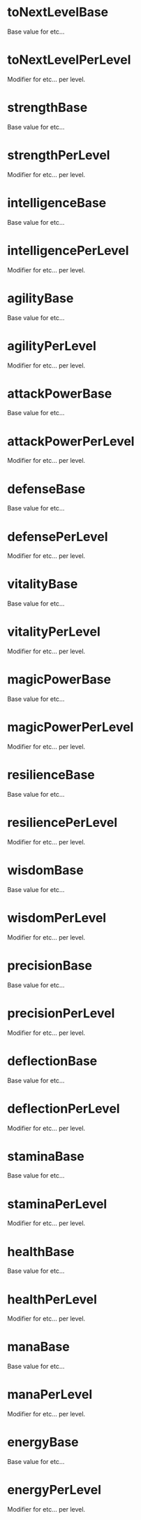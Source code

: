 # toNextLevelBase
Base value for etc...
# toNextLevelPerLevel
Modifier for etc... per level.

# strengthBase
Base value for etc...
# strengthPerLevel
Modifier for etc... per level.

# intelligenceBase
Base value for etc...
# intelligencePerLevel
Modifier for etc... per level.

# agilityBase
Base value for etc...
# agilityPerLevel
Modifier for etc... per level.

# attackPowerBase
Base value for etc...
# attackPowerPerLevel
Modifier for etc... per level.

# defenseBase
Base value for etc...
# defensePerLevel
Modifier for etc... per level.

# vitalityBase
Base value for etc...
# vitalityPerLevel
Modifier for etc... per level.

# magicPowerBase
Base value for etc...
# magicPowerPerLevel
Modifier for etc... per level.

# resilienceBase
Base value for etc...
# resiliencePerLevel
Modifier for etc... per level.

# wisdomBase
Base value for etc...
# wisdomPerLevel
Modifier for etc... per level.

# precisionBase
Base value for etc...
# precisionPerLevel
Modifier for etc... per level.

# deflectionBase
Base value for etc...
# deflectionPerLevel
Modifier for etc... per level.

# staminaBase
Base value for etc...
# staminaPerLevel
Modifier for etc... per level.

# healthBase
Base value for etc...
# healthPerLevel
Modifier for etc... per level.

# manaBase
Base value for etc...
# manaPerLevel
Modifier for etc... per level.

# energyBase
Base value for etc...
# energyPerLevel
Modifier for etc... per level.
